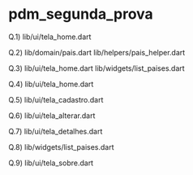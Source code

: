 # pdm_segunda_prova

Q.1) 
lib/ui/tela_home.dart

Q.2) 
lib/domain/pais.dart
lib/helpers/pais_helper.dart

Q.3) 
lib/ui/tela_home.dart
lib/widgets/list_paises.dart

Q.4) 
lib/ui/tela_home.dart

Q.5) 
lib/ui/tela_cadastro.dart

Q.6) 
lib/ui/tela_alterar.dart

Q.7)
lib/ui/tela_detalhes.dart

Q.8)
lib/widgets/list_paises.dart

Q.9) 
lib/ui/tela_sobre.dart
